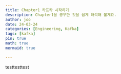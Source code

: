 ```yaml
---
title: Chapter1 카프카 시작하기
description: Chapter1을 공부한 것을 쉽게 해석해 볼게요.
author: joo
date: 24-03-24
categories: [Engineering, Kafka]
tags: [kafka]
pin: true
math: true
mermaid: true

---
```


testtesttest